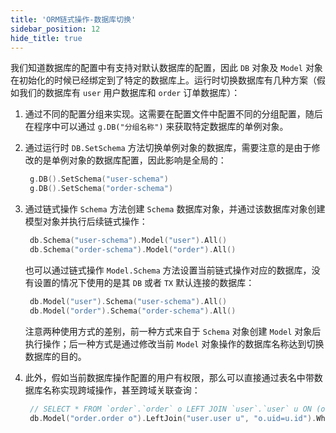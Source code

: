 ```yaml
---
title: 'ORM链式操作-数据库切换'
sidebar_position: 12
hide_title: true
---
```


我们知道数据库的配置中有支持对默认数据库的配置，因此 `DB` 对象及 `Model` 对象在初始化的时候已经绑定到了特定的数据库上。运行时切换数据库有几种方案（假如我们的数据库有 `user` 用户数据库和 `order` 订单数据库）：

1. 通过不同的配置分组来实现。这需要在配置文件中配置不同的分组配置，随后在程序中可以通过 `g.DB("分组名称")` 来获取特定数据库的单例对象。
2. 通过运行时 `DB.SetSchema` 方法切换单例对象的数据库，需要注意的是由于修改的是单例对象的数据库配置，因此影响是全局的：





   ```  go
    g.DB().SetSchema("user-schema")
    g.DB().SetSchema("order-schema")
   ```

3. 通过链式操作 `Schema` 方法创建 `Schema` 数据库对象，并通过该数据库对象创建模型对象并执行后续链式操作：





   ```  go
    db.Schema("user-schema").Model("user").All()
    db.Schema("order-schema").Model("order").All()
   ```

   也可以通过链式操作 `Model.Schema` 方法设置当前链式操作对应的数据库，没有设置的情况下使用的是其 `DB` 或者 `TX` 默认连接的数据库：





   ```  go
    db.Model("user").Schema("user-schema").All()
    db.Model("order").Schema("order-schema").All()
   ```






   注意两种使用方式的差别，前一种方式来自于 `Schema` 对象创建 `Model` 对象后执行操作；后一种方式是通过修改当前 `Model` 对象操作的数据库名称达到切换数据库的目的。

4. 此外，假如当前数据库操作配置的用户有权限，那么可以直接通过表名中带数据库名称实现跨域操作，甚至跨域关联查询：





   ```  go
    // SELECT * FROM `order`.`order` o LEFT JOIN `user`.`user` u ON (o.uid=u.id) WHERE u.id=1 LIMIT 1
    db.Model("order.order o").LeftJoin("user.user u", "o.uid=u.id").Where("u.id", 1).One()
   ```